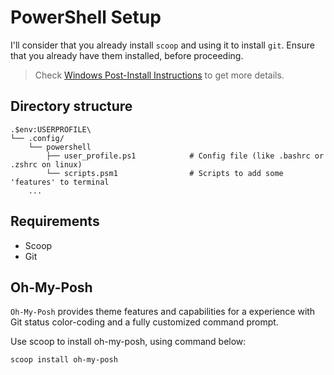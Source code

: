 # PowerShell Setup

I'll consider that you already install `scoop` and using it to install `git`. Ensure that you already have them installed, before proceeding.

> Check [Windows Post-Install Instructions](WindowsPostInstall.md) to get more details. 

## Directory structure

    .$env:USERPROFILE\
    └── .config/
        └── powershell
            ├── user_profile.ps1        	# Config file (like .bashrc or .zshrc on linux)
            └── scripts.psm1		        # Scripts to add some 'features' to terminal
        ...

## Requirements
- Scoop
- Git

## Oh-My-Posh

`Oh-My-Posh` provides theme features and capabilities for a experience with Git status color-coding and a fully customized command prompt.

Use scoop to install oh-my-posh, using command below:
```bash
scoop install oh-my-posh
```

